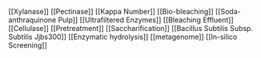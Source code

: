 [[Xylanase]]
[[Pectinase]]
[[Kappa Number]]
[[Bio-bleaching]]
[[Soda-anthraquinone Pulp]]
[[Ultrafiltered Enzymes]]
[[Bleaching Effluent]]
[[Cellulase]]
[[Pretreatment]]
[[Saccharification]]
[[Bacillus Subtilis Subsp. Subtilis Jjbs300]]
[[Enzymatic hydrolysis]]
[[metagenome]]
[[In-silico Screening]]
